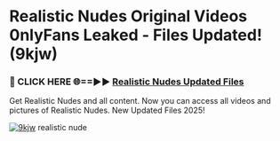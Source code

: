 # Realistic Nudes Original Videos 0nlyFans Leaked - Files Updated! (9kjw)

<h3>🔴 CLICK HERE 🌐==►► <a href="https://tinyurl.com/52m3yx9h" rel="nofollow">Realistic Nudes Updated Files</a></h3>

Get Realistic Nudes and all content. Now you can access all videos and pictures of Realistic Nudes. New Updated Files 2025!

[![9kjw](https://i.imgur.com/TnHtlc8.gif)](https://tinyurl.com/52m3yx9h)
realistic nude